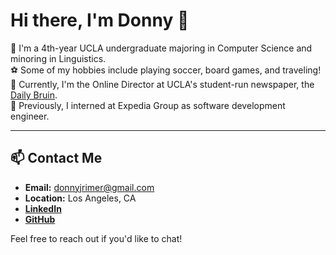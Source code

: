 # Hi there, I'm Donny 👋

🌱 I'm a 4th-year UCLA undergraduate majoring in Computer Science and minoring in Linguistics.  
⚽ Some of my hobbies include playing soccer, board games, and traveling!
📰 Currently, I'm the Online Director at UCLA's student-run newspaper, the [Daily Bruin](https://dailybruin.com/).  
💼 Previously, I interned at Expedia Group as software development engineer.

---

## 📫 Contact Me

- **Email:** [donnyjrimer@gmail.com](mailto:donnyjrimer@gmail.com)
- **Location:** Los Angeles, CA
- **[LinkedIn]([your-linkedin-url](https://www.linkedin.com/in/donovan-rimer-r5/))**
- **[GitHub](https://github.com/donnyr5)**

Feel free to reach out if you'd like to chat!



